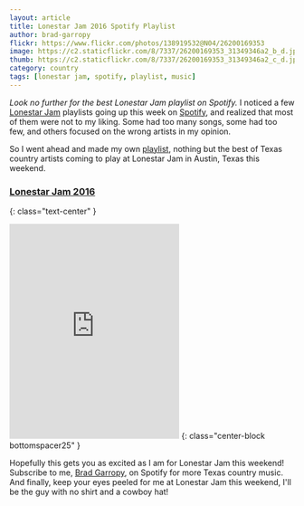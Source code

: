 ```yaml
---
layout: article
title: Lonestar Jam 2016 Spotify Playlist
author: brad-garropy
flickr: https://www.flickr.com/photos/138919532@N04/26200169353
image: https://c2.staticflickr.com/8/7337/26200169353_31349346a2_b_d.jpg
thumb: https://c2.staticflickr.com/8/7337/26200169353_31349346a2_c_d.jpg
category: country
tags: [lonestar jam, spotify, playlist, music]
---
```


*Look no further for the best Lonestar Jam playlist on Spotify.* I noticed a few [Lonestar Jam](http://lonestarjam.com/) playlists going up this week on [Spotify](https://www.spotify.com/), and realized that most of them were not to my liking. Some had too many songs, some had too few, and others focused on the wrong artists in my opinion.

So I went ahead and made my own [playlist](https://open.spotify.com/user/bradgarropy/playlist/0OV99Ep2d1DCENJRPuEtXV), nothing but the best of Texas country artists coming to play at Lonestar Jam in Austin, Texas this weekend.

### [Lonestar Jam 2016](https://open.spotify.com/user/bradgarropy/playlist/0OV99Ep2d1DCENJRPuEtXV)
{: class="text-center" }

<iframe src="https://embed.spotify.com/?uri=spotify%3Auser%3Abradgarropy%3Aplaylist%3A0OV99Ep2d1DCENJRPuEtXV" width="300" height="380" frameborder="0" allowtransparency="true"></iframe>
{: class="center-block bottomspacer25" }

Hopefully this gets you as excited as I am for Lonestar Jam this weekend! Subscribe to me, [Brad Garropy](https://open.spotify.com/user/bradgarropy), on Spotify for more Texas country music. And finally, keep your eyes peeled for me at Lonestar Jam this weekend, I'll be the guy with no shirt and a cowboy hat!
